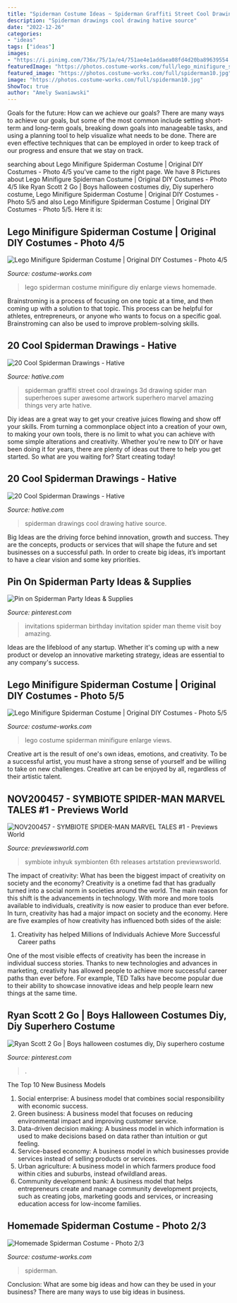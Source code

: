 ```yaml
---
title: "Spiderman Costume Ideas ~ Spiderman Graffiti Street Cool Drawings 3d Drawing Spider Man Superheroes Super Awesome Artwork Superhero Marvel Amazing Things Very Arte Hative"
description: "Spiderman drawings cool drawing hative source"
date: "2022-12-26"
categories:
- "ideas"
tags: ["ideas"]
images:
- "https://i.pinimg.com/736x/75/1a/e4/751ae4e1addaea08fd4d20ba89639554.jpg"
featuredImage: "https://photos.costume-works.com/full/lego_minifigure_spiderman5.jpg"
featured_image: "https://photos.costume-works.com/full/spiderman10.jpg"
image: "https://photos.costume-works.com/full/spiderman10.jpg"
ShowToc: true
author: "Amely Swaniawski"
---
```



Goals for the future: How can we achieve our goals?
There are many ways to achieve our goals, but some of the most common include setting short-term and long-term goals, breaking down goals into manageable tasks, and using a planning tool to help visualize what needs to be done. There are even effective techniques that can be employed in order to keep track of our progress and ensure that we stay on track.

	

		
searching about Lego Minifigure Spiderman Costume | Original DIY Costumes - Photo 4/5 you've came to the right page. We have 8 Pictures about Lego Minifigure Spiderman Costume | Original DIY Costumes - Photo 4/5 like Ryan Scott 2 Go | Boys halloween costumes diy, Diy superhero costume, Lego Minifigure Spiderman Costume | Original DIY Costumes - Photo 5/5 and also Lego Minifigure Spiderman Costume | Original DIY Costumes - Photo 5/5. Here it is:
		
    
## Lego Minifigure Spiderman Costume | Original DIY Costumes - Photo 4/5

<img loading=lazy src="https://photos.costume-works.com/full/lego_minifigure_spiderman4.jpg" onerror="this.onerror=null;this.src='https://tse2.mm.bing.net/th?id=OIP.-K_BZiurkWG4jsrmA8U6qwHaNO&amp;pid=15.1';" alt="Lego Minifigure Spiderman Costume | Original DIY Costumes - Photo 4/5">

_Source: costume-works.com_

>lego spiderman costume minifigure diy enlarge views homemade. 

	

Brainstroming is a process of focusing on one topic at a time, and then coming up with a solution to that topic. This process can be helpful for athletes, entrepreneurs, or anyone who wants to focus on a specific goal. Brainstroming can also be used to improve problem-solving skills.

    
## 20 Cool Spiderman Drawings - Hative

<img loading=lazy src="https://hative.com/wp-content/uploads/2014/07/spiderman-drawings/4-spiderman-drawings.jpg" onerror="this.onerror=null;this.src='https://tse1.mm.bing.net/th?id=OIP.FoDb6moj54CFoORld7AAQwHaLH&amp;pid=15.1';" alt="20 Cool Spiderman Drawings - Hative">

_Source: hative.com_

>spiderman graffiti street cool drawings 3d drawing spider man superheroes super awesome artwork superhero marvel amazing things very arte hative. 

	

Diy ideas are a great way to get your creative juices flowing and show off your skills. From turning a commonplace object into a creation of your own, to making your own tools, there is no limit to what you can achieve with some simple alterations and creativity. Whether you're new to DIY or have been doing it for years, there are plenty of ideas out there to help you get started. So what are you waiting for? Start creating today!

    
## 20 Cool Spiderman Drawings - Hative

<img loading=lazy src="https://hative.com/wp-content/uploads/2014/07/spiderman-drawings/7-spiderman-drawings.jpg" onerror="this.onerror=null;this.src='https://tse4.mm.bing.net/th?id=OIP.E7h9sl3wWV0jERpBr6SgvAHaGC&amp;pid=15.1';" alt="20 Cool Spiderman Drawings - Hative">

_Source: hative.com_

>spiderman drawings cool drawing hative source. 

	

Big Ideas are the driving force behind innovation, growth and success. They are the concepts, products or services that will shape the future and set businesses on a successful path. In order to create big ideas, it’s important to have a clear vision and some key priorities.

    
## Pin On Spiderman Party Ideas &amp; Supplies

<img loading=lazy src="https://i.pinimg.com/736x/26/00/27/2600277e2c3e4cf30e726e825d7516c2.jpg" onerror="this.onerror=null;this.src='https://tse2.mm.bing.net/th?id=OIP.5WHsFswVbmxSV4dgeKAszAHaKX&amp;pid=15.1';" alt="Pin on Spiderman Party Ideas &amp; Supplies">

_Source: pinterest.com_

>invitations spiderman birthday invitation spider man theme visit boy amazing. 

	

Ideas are the lifeblood of any startup. Whether it's coming up with a new product or develop an innovative marketing strategy, ideas are essential to any company's success.

    
## Lego Minifigure Spiderman Costume | Original DIY Costumes - Photo 5/5

<img loading=lazy src="https://photos.costume-works.com/full/lego_minifigure_spiderman5.jpg" onerror="this.onerror=null;this.src='https://tse3.mm.bing.net/th?id=OIP.CX_Y-hbs1ZuFz8WWl7eeKQHaJ8&amp;pid=15.1';" alt="Lego Minifigure Spiderman Costume | Original DIY Costumes - Photo 5/5">

_Source: costume-works.com_

>lego costume spiderman minifigure enlarge views. 

	

Creative art is the result of one's own ideas, emotions, and creativity. To be a successful artist, you must have a strong sense of yourself and be willing to take on new challenges. Creative art can be enjoyed by all, regardless of their artistic talent.

    
## NOV200457 - SYMBIOTE SPIDER-MAN MARVEL TALES #1 - Previews World

<img loading=lazy src="https://previewsworld.com/SiteImage/MainImage/STL173774.jpg" onerror="this.onerror=null;this.src='https://tse1.mm.bing.net/th?id=OIP.5vfM7G2-IDh_puq-YLTacwHaLP&amp;pid=15.1';" alt="NOV200457 - SYMBIOTE SPIDER-MAN MARVEL TALES #1 - Previews World">

_Source: previewsworld.com_

>symbiote inhyuk symbionten 6th releases artstation previewsworld. 

	

The impact of creativity: What has been the biggest impact of creativity on society and the economy?
Creativity is a onetime fad that has gradually turned into a social norm in societies around the world. The main reason for this shift is the advancements in technology. With more and more tools available to individuals, creativity is now easier to produce than ever before. In turn, creativity has had a major impact on society and the economy. Here are five examples of how creativity has influenced both sides of the aisle:
1) Creativity has helped Millions of Individuals Achieve More Successful Career paths

One of the most visible effects of creativity has been the increase in individual success stories. Thanks to new technologies and advances in marketing, creativity has allowed people to achieve more successful career paths than ever before. For example, TED Talks have become popular due to their ability to showcase innovative ideas and help people learn new things at the same time.

    
## Ryan Scott 2 Go | Boys Halloween Costumes Diy, Diy Superhero Costume

<img loading=lazy src="https://i.pinimg.com/736x/75/1a/e4/751ae4e1addaea08fd4d20ba89639554.jpg" onerror="this.onerror=null;this.src='https://tse2.mm.bing.net/th?id=OIP.Q4O7Ea-8_7BB5TGVbNEOoAHaQT&amp;pid=15.1';" alt="Ryan Scott 2 Go | Boys halloween costumes diy, Diy superhero costume">

_Source: pinterest.com_

>. 

	

The Top 10 New Business Models
1. Social enterprise: A business model that combines social responsibility with economic success.
2. Green business: A business model that focuses on reducing environmental impact and improving customer service.
3. Data-driven decision making: A business model in which information is used to make decisions based on data rather than intuition or gut feeling.
4. Service-based economy: A business model in which businesses provide services instead of selling products or services. 
5. Urban agriculture: A business model in which farmers produce food within cities and suburbs, instead ofwildland areas. 
6. Community development bank: A business model that helps entrepreneurs create and manage community development projects, such as creating jobs, marketing goods and services, or increasing education access for low-income families.

    
## Homemade Spiderman Costume - Photo 2/3

<img loading=lazy src="https://photos.costume-works.com/full/spiderman10.jpg" onerror="this.onerror=null;this.src='https://tse3.mm.bing.net/th?id=OIP.yL4snjDKUUH1nd-V-oQmGAHaLS&amp;pid=15.1';" alt="Homemade Spiderman Costume - Photo 2/3">

_Source: costume-works.com_

>spiderman. 

	

Conclusion: What are some big ideas and how can they be used in your business?
There are many ways to use big ideas in business.

